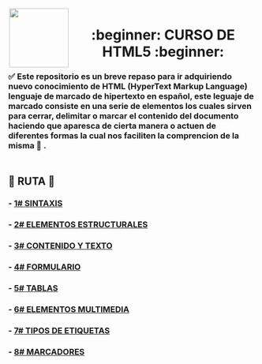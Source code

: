 <img src="https://cdn.iconscout.com/icon/free/png-256/free-html5-41-1175209.png" style="width: 120px; height: 120px; margin: 2px;" align="left" >

<div align="center"><h1> :beginner: CURSO DE HTML5 :beginner: </h1></div>

### 	:white_check_mark: Este repositorio es un breve repaso para ir adquiriendo nuevo conocimiento de HTML (HyperText Markup Language) lenguaje de marcado de hipertexto en español, este leguaje de marcado consiste en una serie de elementos los cuales sirven para cerrar, delimitar o marcar el contenido del documento haciendo que aparesca de cierta manera o actuen de diferentes formas la cual nos faciliten la comprencion de la misma :bookmark_tabs: . <br> <br>


## :beginner: RUTA :beginner:

### - [1# SINTAXIS](https://github.com/judali05/HTML-5/blob/main/RUTA/1%23%20SINTAXIS.md)
### - [2# ELEMENTOS ESTRUCTURALES](https://github.com/judali05/HTML-5/blob/main/RUTA/2%23%20ELEMENTOS%20ESTRUCTURALES.md)
### - [3# CONTENIDO Y TEXTO](https://github.com/judali05/HTML-5/blob/main/RUTA/3%23%20CONTENIDO%20Y%20TEXTO.md)
### - [4# FORMULARIO](https://github.com/judali05/HTML-5/blob/main/RUTA/4%23%20FORMULARIO.md)
### - [5# TABLAS](https://github.com/judali05/HTML-5/blob/main/RUTA/5%23%20TABLAS.md)
### - [6# ELEMENTOS MULTIMEDIA](https://github.com/judali05/HTML-5/blob/main/RUTA/6%23%20ELEMENTOS%20MULTIMEDIA.md)
### - [7# TIPOS DE ETIQUETAS](https://github.com/judali05/HTML-5/blob/main/RUTA/7%23%20TIPOS%20DE%20ETIQUETAS.md)
### - [8# MARCADORES](https://github.com/judali05/HTML-5/blob/main/RUTA/8%23%20MARCADORES.md)

<br>
<br>
